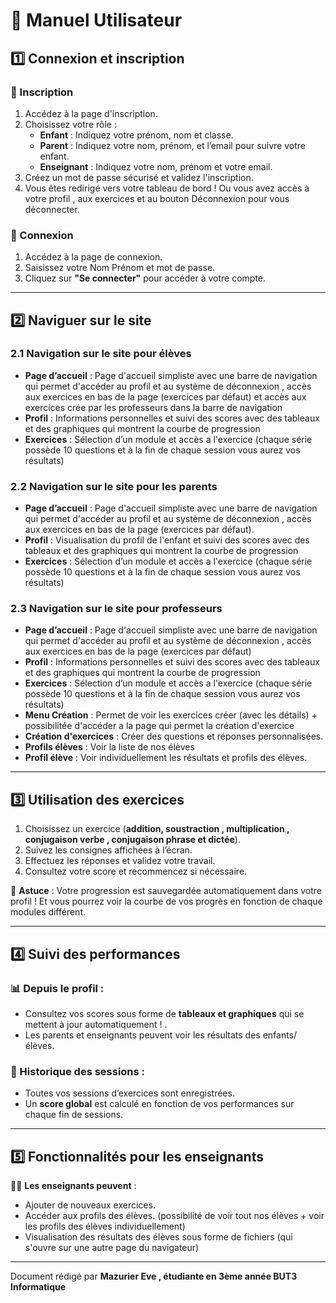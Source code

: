 # 📖 Manuel Utilisateur

## 1️⃣ Connexion et inscription

### 🔹 Inscription
1. Accédez à la page d'inscription.
2. Choisissez votre rôle :
   - **Enfant** : Indiquez votre prénom, nom et classe.
   - **Parent** : Indiquez votre nom, prénom, et l’email pour suivre votre enfant.
   - **Enseignant** : Indiquez votre nom, prénom et votre email.
3. Créez un mot de passe sécurisé et validez l'inscription.
4. Vous êtes redirigé vers votre tableau de bord !  Ou vous avez accès à votre profil , aux exercices et au bouton Déconnexion pour vous déconnecter.

### 🔹 Connexion
1. Accédez à la page de connexion.
2. Saisissez votre Nom Prénom et mot de passe.
3. Cliquez sur **"Se connecter"** pour accéder à votre compte.
---

## 2️⃣ Naviguer sur le site

### 2.1 Navigation sur le site pour élèves

- **Page d’accueil** : Page d'accueil simpliste avec une barre de navigation qui permet d'accéder au profil et au système de déconnexion , accès aux exercices en bas de la page (exercices par défaut) et accès aux exercices crée par les professeurs dans la barre de navigation
- **Profil** : Informations personnelles et suivi des scores avec des tableaux et des graphiques qui montrent la courbe de progression
- **Exercices** : Sélection d’un module et accès a l'exercice (chaque série possède 10 questions et à la fin de chaque session vous aurez vos résultats)

### 2.2 Navigation sur le site pour les parents

- **Page d’accueil** : Page d'accueil simpliste avec une barre de navigation qui permet d'accéder au profil et au système de déconnexion , accès aux exercices en bas de la page (exercices par défaut).
- **Profil** : Visualisation du profil de l'enfant et suivi des scores avec des tableaux et des graphiques qui montrent la courbe de progression
- **Exercices** : Sélection d’un module et accès a l'exercice (chaque série possède 10 questions et à la fin de chaque session vous aurez vos résultats)

### 2.3 Navigation sur le site pour professeurs

- **Page d’accueil** : Page d'accueil simpliste avec une barre de navigation qui permet d'accéder au profil et au système de déconnexion , accès aux exercices en bas de la page (exercices par défaut) 
- **Profil** : Informations personnelles et suivi des scores avec des tableaux et des graphiques qui montrent la courbe de progression
- **Exercices** : Sélection d’un module et accès a l'exercice (chaque série possède 10 questions et à la fin de chaque session vous aurez vos résultats)
- **Menu Création** : Permet de voir les exercices créer (avec les détails) + possibilitée d'accéder a la page qui permet la création d'exercice
- **Création d'exercices** : Créer des questions et réponses personnalisées.
- **Profils élèves** : Voir la liste de nos élèves
- **Profil élève** : Voir individuellement les résultats et profils des élèves.

---

## 3️⃣ Utilisation des exercices

1. Choisissez un exercice (**addition, soustraction , multiplication , conjugaison verbe , conjugaison phrase et  dictée**).
2. Suivez les consignes affichées à l’écran.
3. Effectuez les réponses et validez votre travail.
4. Consultez votre score et recommencez si nécessaire.

📌 **Astuce** : Votre progression est sauvegardée automatiquement dans votre profil !  Et vous pourrez voir la courbe de vos progrès en fonction de chaque modules différent.

---

## 4️⃣ Suivi des performances

### 📊 Depuis le profil :
- Consultez vos scores sous forme de **tableaux et graphiques** qui se mettent à jour automatiquement ! .
- Les parents et enseignants peuvent voir les résultats des enfants/élèves.

### 📂 Historique des sessions :
- Toutes vos sessions d’exercices sont enregistrées.
- Un **score global** est calculé en fonction de vos performances sur chaque fin de sessions.

---

## 5️⃣ Fonctionnalités pour les enseignants

👨‍🏫 **Les enseignants peuvent** :
- Ajouter de nouveaux exercices.
- Accéder aux profils des élèves. (possibilité de voir tout nos élèves + voir les profils des élèves individuellement)
- Visualisation des résultats des élèves sous forme de fichiers (qui s'ouvre sur une autre page du navigateur)

---
Document rédigé par **Mazurier Eve , étudiante en 3ème année BUT3 Informatique**